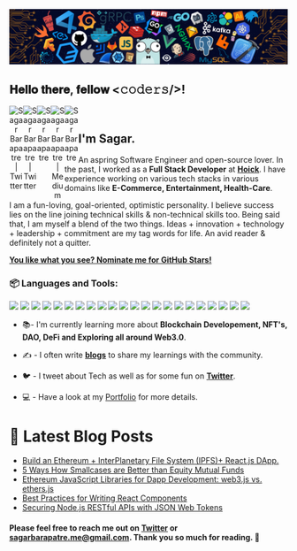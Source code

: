 <img src="https://raw.githubusercontent.com/MananJain2002/MananJain2002/main/images/github-banner.png">
<h2> 𝐇𝐞𝐥𝐥𝐨 𝐭𝐡𝐞𝐫𝐞, 𝐟𝐞𝐥𝐥𝐨𝐰 <𝚌𝚘𝚍𝚎𝚛𝚜/>! </h2>
<!-- <img src="https://raw.githubusercontent.com/ABSphreak/ABSphreak/master/gifs/Hi.gif" width="10px"> -->



<p align="center">
    <a href="https://www.linkedin.com/in/sagarbarapatre02/">
  <img align="left" alt="Sagar Barapatre | Twitter" width="25px" src="https://cdn.jsdelivr.net/npm/simple-icons@v3/icons/linkedin.svg" />
</a>
<a href="https://twitter.com/sagar_sb_">
  <img align="left" alt="Sagar Barapatre | Twitter" width="25px" src="https://cdn.jsdelivr.net/npm/simple-icons@v3/icons/twitter.svg" />
</a>
<a href="https://stackoverflow.com/users/13044870/sagar-barapatre">
  <img align="left" alt="Sagar Barapatre" width="25px" src="https://cdn.jsdelivr.net/npm/simple-icons@v3/icons/stackoverflow.svg" />
</a>
    
    
<p align="center">
    <a href="https://sagarbarapatre.medium.com">
  <img align="left" alt="Sagar Barapatre | Medium" width="25px" src="https://cdn.jsdelivr.net/npm/simple-icons@v3/icons/medium.svg" />
</a>
    
<a href="https://open.spotify.com/user/31i5mosmil3pn56b3bdhgj547z6y?si=99ebab7ce14147ed">
  <img align="left" alt="Sagar Barapatre" width="25px" src="https://cdn.jsdelivr.net/npm/simple-icons@v3/icons/spotify.svg" />
</a>
    </p>
    
 <br>
<!--   <br> -->
 
## I'm Sagar. 
  
An aspring Software Engineer and open-source lover. In the past, I worked as a **Full Stack Developer** at **[Hoick](https://hoick.co.in)**.
I have experience working on various tech stacks in various domains like **E-Commerce, Entertainment, Health-Care**.

I am a fun-loving, goal-oriented, optimistic personality. I believe success lies on the line joining technical skills & non-technical skills too. Being said that, I am myself a blend of the two things. Ideas + innovation + technology + leadership + commitment are my tag words for life. An avid reader & definitely not a quitter.


[**You like what you see? Nominate me for GitHub Stars!**](https://stars.github.com/nominate/)

### 📦 Languages and Tools: 


<img src="https://img.shields.io/badge/JavaScript-F7DF1E?style=for-the-badge&logo=javascript&logoColor=black" /> <img src="https://img.shields.io/badge/Node.js-339933?style=for-the-badge&logo=nodedotjs&logoColor=white" /> <img src="https://img.shields.io/badge/Express.js-000000?style=for-the-badge&logo=express&logoColor=white" /> <img src="https://img.shields.io/badge/MongoDB-4EA94B?style=for-the-badge&logo=mongodb&logoColor=white" /> <img src="https://img.shields.io/badge/React-20232A?style=for-the-badge&logo=react&logoColor=61DAFB" /> <img src="https://img.shields.io/badge/HTML5-E34F26?style=for-the-badge&logo=html5&logoColor=white" /> <img src="https://img.shields.io/badge/CSS3-1572B6?style=for-the-badge&logo=css3&logoColor=white" /> <img src="https://img.shields.io/badge/Bootstrap-563D7C?style=for-the-badge&logo=bootstrap&logoColor=white" /> <img src="https://img.shields.io/badge/Redux-593D88?style=for-the-badge&logo=redux&logoColor=white" /> <img src="https://img.shields.io/badge/jQuery-0769AD?style=for-the-badge&logo=jquery&logoColor=white" /> <img src="https://img.shields.io/badge/GitHub-100000?style=for-the-badge&logo=github&logoColor=white" /> <img src="https://img.shields.io/badge/Git-F05032?style=for-the-badge&logo=git&logoColor=white" /> <img src="https://img.shields.io/badge/Postman-FF6C37?style=for-the-badge&logo=Postman&logoColor=white" /> <img src="https://img.shields.io/badge/dev.to-0A0A0A?style=for-the-badge&logo=devdotto&logoColor=white" /> <img src="https://img.shields.io/badge/C-00599C?style=for-the-badge&logo=c&logoColor=white" /> <img src="https://img.shields.io/badge/C%2B%2B-00599C?style=for-the-badge&logo=c%2B%2B&logoColor=white" /> <img src="https://img.shields.io/badge/npm-CB3837?style=for-the-badge&logo=npm&logoColor=white" /> <img src="https://img.shields.io/badge/React_Router-CA4245?style=for-the-badge&logo=react-router&logoColor=white" /> <img src="https://img.shields.io/badge/Heroku-430098?style=for-the-badge&logo=heroku&logoColor=white" /> 
<img src="https://img.shields.io/badge/web3.js-F16822?style=for-the-badge&logo=web3.js&logoColor=white"> <img src="https://img.shields.io/badge/Ethereum-3C3C3D?style=for-the-badge&logo=Ethereum&logoColor=white"> <img src="https://img.shields.io/badge/Solidity-e6e6e6?style=for-the-badge&logo=solidity&logoColor=black">


- 📚- I'm currently learning more about **Blockchain Developement, NFT's, DAO, DeFi and Exploring all around Web3.0**.

- :writing_hand: - I often write **[blogs](https://sagarbarapatre.medium.com)** to share my learnings with the community.

- :bird: - I tweet about Tech as well as for some fun on **[Twitter](https://twitter.com/sagar_sb_)**.

- :computer: - Have a look at my [Portfolio](https://sagarbarapatre.vercel.app) for more details.



# 📩 Latest Blog Posts
<!-- BLOG-POST-LIST:START -->
- [Build an Ethereum + InterPlanetary File System &lpar;IPFS&rpar;+ React.js DApp.](https://coinsbench.com/build-an-ethereum-interplanetary-file-system-ipfs-react-js-dapp-7bb52b7bf1ee?source=rss-f8cadd77f448------2)
- [5 Ways How Smallcases are Better than Equity Mutual Funds](https://sagarbarapatre.medium.com/5-ways-how-smallcases-are-better-than-equity-mutual-funds-ec6a523643ad?source=rss-f8cadd77f448------2)
- [Ethereum JavaScript Libraries for Dapp Development: web3.js vs. ethers.js](https://coinsbench.com/ethereum-javascript-libraries-for-dapp-development-web3-js-vs-ethers-js-fd7201abcee?source=rss-f8cadd77f448------2)
- [Best Practices for Writing React Components](https://sagarbarapatre.medium.com/best-practices-for-writing-react-components-555a34ae5c9e?source=rss-f8cadd77f448------2)
- [Securing Node.js RESTful APIs with JSON Web Tokens](https://sagarbarapatre.medium.com/securing-node-js-restful-apis-with-json-web-tokens-77a30d3a838c?source=rss-f8cadd77f448------2)
<!-- BLOG-POST-LIST:END -->



#### Please feel free to reach me out on **[Twitter](https://twitter.com/sagar_sb_)** or **[sagarbarapatre.me@gmail.com](mailto:sagarbarapatre.me@gmail.com)**. Thank you so much for reading. 💛
